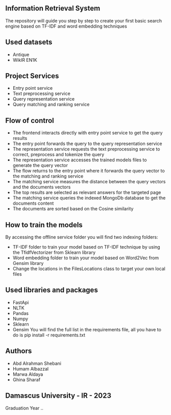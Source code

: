## Information Retrieval System
The repository will guide you step by step to create your first basic search engine based on TF-IDF and word embedding techniques

## Used datasets
* Antique
* WikIR EN1K

## Project Services
* Entry point service
* Text preprocessing service
* Query representation service
* Query matching and ranking service

## Flow of control
* The frontend interacts directly with entry point service to get the query results
* The entry point forwards the query to the query representation service
* The representation service requests the text preprocessing service to correct, preprocess and tokenize the query
* The representation service accesses the trained models files to generate the query vector
* The flow returns to the entry point where it forwards the query vector to the matching and ranking service
* The matching service measures the distance between the query vectors and the documents vectors
* The top results are selected as relevant answers for the targeted page
* The matching service queries the indexed MongoDb database to get the documents content
* The documents are sorted based on the Cosine similarity

## How to train the models
By accessing the offline service folder you will find two indexing folders:
* TF-IDF folder to train your model based on TF-IDF technique by using the TfidfVectorizer from Sklearn library
* Word embedding folder to train your model based on Word2Vec from Gensim library
* Change the locations in the FilesLocations class to target your own local files

## Used libraries and packages
* FastApi
* NLTK
* Pandas
* Numpy
* Sklearn
* Gensim
You will find the full list in the requirements file, all you have to do is pip install -r requirements.txt

## Authors
* Abd Alrahman Shebani
* Humam Albazzal
* Marwa Aldaya
* Ghina Sharaf

## Damascus University - IR - 2023 
Graduation Year ..